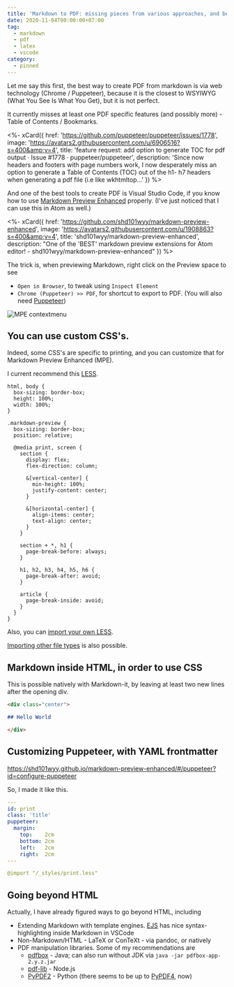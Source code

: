 ```yaml
---
title: 'Markdown to PDF: missing pieces from various approaches, and beyond HTML'
date: 2020-11-04T00:00:00+07:00
tag:
  - markdown
  - pdf
  - latex
  - vscode
category:
  - pinned
---
```


Let me say this first, the best way to create PDF from markdown is via web technology (Chrome / Puppeteer), because it is the closest to WSYIWYG (What You See Is What You Get), but it is not perfect.

It currently misses at least one PDF specific features (and possibly more) - Table of Contents / Bookmarks.

<%- xCard({
  href: 'https://github.com/puppeteer/puppeteer/issues/1778',
  image: 'https://avatars2.githubusercontent.com/u/6906516?s=400&amp;v=4',
  title: 'feature request: add option to generate TOC for pdf output · Issue #1778 · puppeteer/puppeteer',
  description: 'Since now headers and footers with page numbers work, I now desperately miss an option to generate a Table of Contents (TOC) out of the h1- h7 headers when generating a pdf file (i.e like wkhtmltop...'
}) %>

And one of the best tools to create PDF is Visual Studio Code, if you know how to use [Markdown Preview Enhanced](https://github.com/shd101wyy/markdown-preview-enhanced) properly. (I've just noticed that I can use this in Atom as well.)

<%- xCard({
  href: 'https://github.com/shd101wyy/markdown-preview-enhanced',
  image: 'https://avatars2.githubusercontent.com/u/1908863?s=400&amp;v=4',
  title: 'shd101wyy/markdown-preview-enhanced',
  description: "One of the 'BEST' markdown preview extensions for Atom editor! - shd101wyy/markdown-preview-enhanced"
}) %>

<!-- excerpt -->

The trick is, when previewing Markdown, right click on the Preview space to see

- `Open in Browser`, to tweak using `Inspect Element`
- `Chrome (Puppeteer) >> PDF`, for shortcut to export to PDF. (You will also need [Puppeteer](https://github.com/puppeteer/puppeteer/))

![MPE contextmenu](https://dev-to-uploads.s3.amazonaws.com/i/vp0b48o0voepinc4c2sl.jpg)

## You can use custom CSS's.

Indeed, some CSS's are specific to printing, and you can customize that for Markdown Preview Enhanced (MPE).

I current recommend this [LESS](http://lesscss.org/).

```less
html, body {
  box-sizing: border-box;
  height: 100%;
  width: 100%;
}

.markdown-preview {
  box-sizing: border-box;
  position: relative;

  @media print, screen {
    section {
      display: flex;
      flex-direction: column;

      &[vertical-center] {
        min-height: 100%;
        justify-content: center;
      }

      &[horizontal-center] {
        align-items: center;
        text-align: center;
      }
    }

    section + *, h1 {
      page-break-before: always;
    }

    h1, h2, h3, h4, h5, h6 {
      page-break-after: avoid;
    }

    article {
      page-break-inside: avoid;
    }
  }
}
```

Also, you can [import your own LESS](https://shd101wyy.github.io/markdown-preview-enhanced/#/customize-css?id=local-style).

[Importing other file types](https://shd101wyy.github.io/markdown-preview-enhanced/#/file-imports) is also possible.

## Markdown inside HTML, in order to use CSS

This is possible natively with Markdown-it, by leaving at least two new lines after the opening div.

```markdown
<div class="center">

## Hello World

</div>
```

## Customizing Puppeteer, with YAML frontmatter

<https://shd101wyy.github.io/markdown-preview-enhanced/#/puppeteer?id=configure-puppeteer>

So, I made it like this.

```yaml
---
id: print
class: 'title'
puppeteer:
  margin:
    top:    2cm
    bottom: 2cm
    left:   2cm
    right:  2cm
---

@import "/_styles/print.less"
```

## Going beyond HTML

Actually, I have already figured ways to go beyond HTML, including

- Extending Markdown with template engines. [EJS](https://ejs.co/) has nice syntax-highlighting inside Markdown in VSCode
- Non-Markdown/HTML - LaTeX or ConTeXt - via pandoc, or natively
- PDF manipulation libraries. Some of my recommendations are
  - [pdfbox](https://pdfbox.apache.org/) - Java; can also run without JDK via `java -jar pdfbox-app-2.y.z.jar`
  - [pdf-lib](https://github.com/Hopding/pdf-lib) - Node.js
  - [PyPDF2](https://pythonhosted.org/PyPDF2/) - Python (there seems to be up to [PyPDF4](https://github.com/claird/PyPDF4), now)

